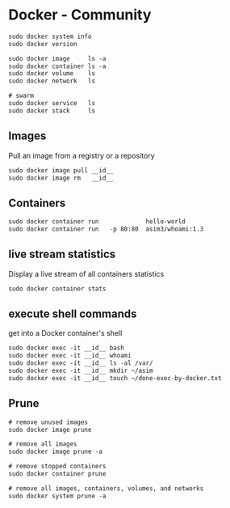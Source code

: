 # Docker - Community

```txt
sudo docker system info
sudo docker version

sudo docker image     ls -a
sudo docker container ls -a
sudo docker volume    ls
sudo docker network   ls

# swarm
sudo docker service   ls
sudo docker stack     ls
```


## Images
Pull an image from a registry or a repository
```txt
sudo docker image pull __id__
sudo docker image rm   __id__
```


## Containers
```txt
sudo docker container run             hello-world
sudo docker container run   -p 80:80  asim3/whoami:1.3
```


## live stream statistics
Display a live stream of all containers statistics
```txt
sudo docker container stats
```


## execute shell commands
get into a Docker container's shell
```txt
sudo docker exec -it __id__ bash
sudo docker exec -it __id__ whoami
sudo docker exec -it __id__ ls -al /var/
sudo docker exec -it __id__ mkdir ~/asim
sudo docker exec -it __id__ touch ~/done-exec-by-docker.txt
```


## Prune
```txt
# remove unused images
sudo docker image prune

# remove all images
sudo docker image prune -a

# remove stopped containers
sudo docker container prune

# remove all images, containers, volumes, and networks
sudo docker system prune -a
```
